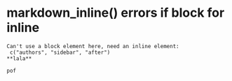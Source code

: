 # markdown_inline() errors if block for inline

    Can't use a block element here, need an inline element: 
     c("authors", "sidebar", "after") 
    **lala**
    
    pof

